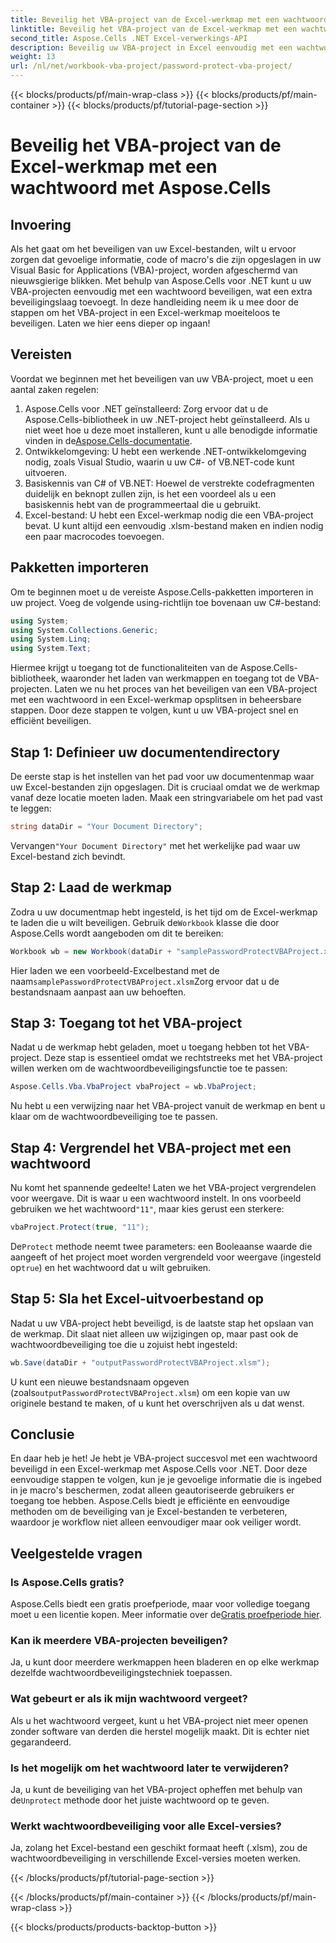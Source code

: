 ```yaml
---
title: Beveilig het VBA-project van de Excel-werkmap met een wachtwoord met Aspose.Cells
linktitle: Beveilig het VBA-project van de Excel-werkmap met een wachtwoord met Aspose.Cells
second_title: Aspose.Cells .NET Excel-verwerkings-API
description: Beveilig uw VBA-project in Excel eenvoudig met een wachtwoord met Aspose.Cells voor .NET. Volg deze stapsgewijze handleiding voor verbeterde beveiliging.
weight: 13
url: /nl/net/workbook-vba-project/password-protect-vba-project/
---
```


{{< blocks/products/pf/main-wrap-class >}}
{{< blocks/products/pf/main-container >}}
{{< blocks/products/pf/tutorial-page-section >}}

# Beveilig het VBA-project van de Excel-werkmap met een wachtwoord met Aspose.Cells

## Invoering
Als het gaat om het beveiligen van uw Excel-bestanden, wilt u ervoor zorgen dat gevoelige informatie, code of macro's die zijn opgeslagen in uw Visual Basic for Applications (VBA)-project, worden afgeschermd van nieuwsgierige blikken. Met behulp van Aspose.Cells voor .NET kunt u uw VBA-projecten eenvoudig met een wachtwoord beveiligen, wat een extra beveiligingslaag toevoegt. In deze handleiding neem ik u mee door de stappen om het VBA-project in een Excel-werkmap moeiteloos te beveiligen. Laten we hier eens dieper op ingaan!
## Vereisten
Voordat we beginnen met het beveiligen van uw VBA-project, moet u een aantal zaken regelen:
1.  Aspose.Cells voor .NET geïnstalleerd: Zorg ervoor dat u de Aspose.Cells-bibliotheek in uw .NET-project hebt geïnstalleerd. Als u niet weet hoe u deze moet installeren, kunt u alle benodigde informatie vinden in de[Aspose.Cells-documentatie](https://reference.aspose.com/cells/net/).
2. Ontwikkelomgeving: U hebt een werkende .NET-ontwikkelomgeving nodig, zoals Visual Studio, waarin u uw C#- of VB.NET-code kunt uitvoeren.
3. Basiskennis van C# of VB.NET: Hoewel de verstrekte codefragmenten duidelijk en beknopt zullen zijn, is het een voordeel als u een basiskennis hebt van de programmeertaal die u gebruikt.
4. Excel-bestand: U hebt een Excel-werkmap nodig die een VBA-project bevat. U kunt altijd een eenvoudig .xlsm-bestand maken en indien nodig een paar macrocodes toevoegen.
## Pakketten importeren
Om te beginnen moet u de vereiste Aspose.Cells-pakketten importeren in uw project. Voeg de volgende using-richtlijn toe bovenaan uw C#-bestand:
```csharp
using System;
using System.Collections.Generic;
using System.Linq;
using System.Text;
```
Hiermee krijgt u toegang tot de functionaliteiten van de Aspose.Cells-bibliotheek, waaronder het laden van werkmappen en toegang tot de VBA-projecten.
Laten we nu het proces van het beveiligen van een VBA-project met een wachtwoord in een Excel-werkmap opsplitsen in beheersbare stappen. Door deze stappen te volgen, kunt u uw VBA-project snel en efficiënt beveiligen.
## Stap 1: Definieer uw documentendirectory
De eerste stap is het instellen van het pad voor uw documentenmap waar uw Excel-bestanden zijn opgeslagen. Dit is cruciaal omdat we de werkmap vanaf deze locatie moeten laden. Maak een stringvariabele om het pad vast te leggen:
```csharp
string dataDir = "Your Document Directory";
```
 Vervangen`"Your Document Directory"` met het werkelijke pad waar uw Excel-bestand zich bevindt.
## Stap 2: Laad de werkmap
 Zodra u uw documentmap hebt ingesteld, is het tijd om de Excel-werkmap te laden die u wilt beveiligen. Gebruik de`Workbook` klasse die door Aspose.Cells wordt aangeboden om dit te bereiken:
```csharp
Workbook wb = new Workbook(dataDir + "samplePasswordProtectVBAProject.xlsm");
```
 Hier laden we een voorbeeld-Excelbestand met de naam`samplePasswordProtectVBAProject.xlsm`Zorg ervoor dat u de bestandsnaam aanpast aan uw behoeften.
## Stap 3: Toegang tot het VBA-project
Nadat u de werkmap hebt geladen, moet u toegang hebben tot het VBA-project. Deze stap is essentieel omdat we rechtstreeks met het VBA-project willen werken om de wachtwoordbeveiligingsfunctie toe te passen:
```csharp
Aspose.Cells.Vba.VbaProject vbaProject = wb.VbaProject;
```
Nu hebt u een verwijzing naar het VBA-project vanuit de werkmap en bent u klaar om de wachtwoordbeveiliging toe te passen.
## Stap 4: Vergrendel het VBA-project met een wachtwoord
Nu komt het spannende gedeelte! Laten we het VBA-project vergrendelen voor weergave. Dit is waar u een wachtwoord instelt. In ons voorbeeld gebruiken we het wachtwoord`"11"`, maar kies gerust een sterkere:
```csharp
vbaProject.Protect(true, "11");
```
 De`Protect` methode neemt twee parameters: een Booleaanse waarde die aangeeft of het project moet worden vergrendeld voor weergave (ingesteld op`true`) en het wachtwoord dat u wilt gebruiken.
## Stap 5: Sla het Excel-uitvoerbestand op
Nadat u uw VBA-project hebt beveiligd, is de laatste stap het opslaan van de werkmap. Dit slaat niet alleen uw wijzigingen op, maar past ook de wachtwoordbeveiliging toe die u zojuist hebt ingesteld:
```csharp
wb.Save(dataDir + "outputPasswordProtectVBAProject.xlsm");
```
 U kunt een nieuwe bestandsnaam opgeven (zoals`outputPasswordProtectVBAProject.xlsm`) om een kopie van uw originele bestand te maken, of u kunt het overschrijven als u dat wenst.
## Conclusie
En daar heb je het! Je hebt je VBA-project succesvol met een wachtwoord beveiligd in een Excel-werkmap met Aspose.Cells voor .NET. Door deze eenvoudige stappen te volgen, kun je je gevoelige informatie die is ingebed in je macro's beschermen, zodat alleen geautoriseerde gebruikers er toegang toe hebben. Aspose.Cells biedt je efficiënte en eenvoudige methoden om de beveiliging van je Excel-bestanden te verbeteren, waardoor je workflow niet alleen eenvoudiger maar ook veiliger wordt.
## Veelgestelde vragen
### Is Aspose.Cells gratis?
 Aspose.Cells biedt een gratis proefperiode, maar voor volledige toegang moet u een licentie kopen. Meer informatie over de[Gratis proefperiode hier](https://releases.aspose.com/).
### Kan ik meerdere VBA-projecten beveiligen?
Ja, u kunt door meerdere werkmappen heen bladeren en op elke werkmap dezelfde wachtwoordbeveiligingstechniek toepassen.
### Wat gebeurt er als ik mijn wachtwoord vergeet?
Als u het wachtwoord vergeet, kunt u het VBA-project niet meer openen zonder software van derden die herstel mogelijk maakt. Dit is echter niet gegarandeerd.
### Is het mogelijk om het wachtwoord later te verwijderen?
Ja, u kunt de beveiliging van het VBA-project opheffen met behulp van de`Unprotect` methode door het juiste wachtwoord op te geven.
### Werkt wachtwoordbeveiliging voor alle Excel-versies?
Ja, zolang het Excel-bestand een geschikt formaat heeft (.xlsm), zou de wachtwoordbeveiliging in verschillende Excel-versies moeten werken.

{{< /blocks/products/pf/tutorial-page-section >}}

{{< /blocks/products/pf/main-container >}}
{{< /blocks/products/pf/main-wrap-class >}}

{{< blocks/products/products-backtop-button >}}
